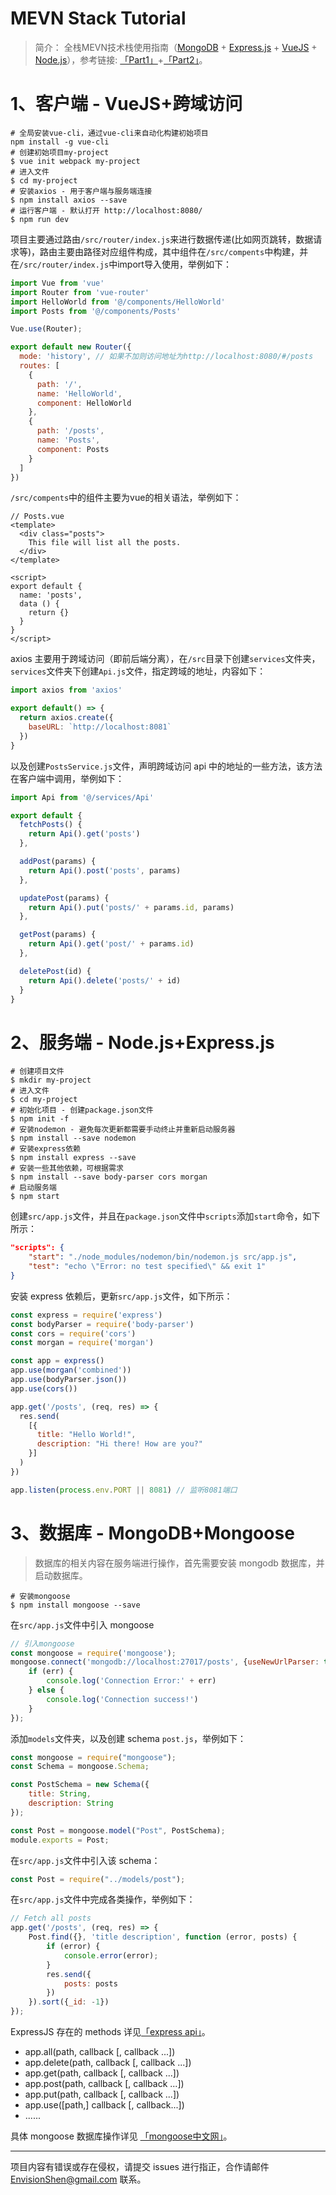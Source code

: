 # MEVN Stack Tutorial

> 简介： 全栈MEVN技术栈使用指南（[MongoDB](http://www.mongodb.org/) + [Express.js](http://expressjs.com/) + [VueJS](https://vuejs.org/) + [Node.js](http://nodejs.org/)），参考链接: [「Part1」](https://medium.com/@anaida07/mevn-stack-application-part-1-3a27b61dcae0)+[「Part2」](https://medium.com/@anaida07/mevn-stack-application-part-2-2-9ebcf8a22753)。



# 1、客户端 - VueJS+跨域访问

```shell
# 全局安装vue-cli，通过vue-cli来自动化构建初始项目
npm install -g vue-cli
# 创建初始项目my-project
$ vue init webpack my-project
# 进入文件
$ cd my-project
# 安装axios - 用于客户端与服务端连接
$ npm install axios --save
# 运行客户端 - 默认打开 http://localhost:8080/
$ npm run dev
```

项目主要通过路由`/src/router/index.js`来进行数据传递(比如网页跳转，数据请求等)，路由主要由路径对应组件构成，其中组件在`/src/compents`中构建，并在`/src/router/index.js`中import导入使用，举例如下：

```javascript
import Vue from 'vue'
import Router from 'vue-router'
import HelloWorld from '@/components/HelloWorld'
import Posts from '@/components/Posts'

Vue.use(Router);

export default new Router({
  mode: 'history', // 如果不加则访问地址为http://localhost:8080/#/posts
  routes: [
    {
      path: '/',
      name: 'HelloWorld',
      component: HelloWorld
    },
    {
      path: '/posts',
      name: 'Posts',
      component: Posts
    }
  ]
})
```

`/src/compents`中的组件主要为vue的相关语法，举例如下：

```vue
// Posts.vue
<template>
  <div class="posts">
    This file will list all the posts.
  </div>
</template>

<script>
export default {
  name: 'posts',
  data () {
    return {}
  }
}
</script>
```

axios 主要用于跨域访问（即前后端分离），在`/src`目录下创建`services`文件夹，`services`文件夹下创建`Api.js`文件，指定跨域的地址，内容如下：

```javascript
import axios from 'axios'

export default() => {
  return axios.create({
    baseURL: `http://localhost:8081`
  })
}
```

以及创建`PostsService.js`文件，声明跨域访问 api 中的地址的一些方法，该方法在客户端中调用，举例如下：

```javascript
import Api from '@/services/Api'

export default {
  fetchPosts() {
    return Api().get('posts')
  },

  addPost(params) {
    return Api().post('posts', params)
  },

  updatePost(params) {
    return Api().put('posts/' + params.id, params)
  },

  getPost(params) {
    return Api().get('post/' + params.id)
  },

  deletePost(id) {
    return Api().delete('posts/' + id)
  }
}
```

# 2、服务端 - Node.js+Express.js

```shell
# 创建项目文件
$ mkdir my-project
# 进入文件
$ cd my-project
# 初始化项目 - 创建package.json文件
$ npm init -f
# 安装nodemon - 避免每次更新都需要手动终止并重新启动服务器
$ npm install --save nodemon
# 安装express依赖
$ npm install express --save
# 安装一些其他依赖，可根据需求
$ npm install --save body-parser cors morgan
# 启动服务端
$ npm start
```

创建`src/app.js`文件，并且在`package.json`文件中`scripts`添加`start`命令，如下所示：

```json
"scripts": {
    "start": "./node_modules/nodemon/bin/nodemon.js src/app.js",
    "test": "echo \"Error: no test specified\" && exit 1"
}
```

安装 express 依赖后，更新`src/app.js`文件，如下所示：

```javascript
const express = require('express')
const bodyParser = require('body-parser')
const cors = require('cors')
const morgan = require('morgan')

const app = express()
app.use(morgan('combined'))
app.use(bodyParser.json())
app.use(cors())

app.get('/posts', (req, res) => {
  res.send(
    [{
      title: "Hello World!",
      description: "Hi there! How are you?"
    }]
  )
})

app.listen(process.env.PORT || 8081) // 监听8081端口
```

# 3、数据库 - MongoDB+Mongoose

> 数据库的相关内容在服务端进行操作，首先需要安装 mongodb 数据库，并启动数据库。

```shell
# 安装mongoose
$ npm install mongoose --save
```

在`src/app.js`文件中引入 mongoose

```javascript
// 引入mongoose
const mongoose = require('mongoose');
mongoose.connect('mongodb://localhost:27017/posts', {useNewUrlParser: true, useUnifiedTopology: true}, function (err) {
    if (err) {
        console.log('Connection Error:' + err)
    } else {
        console.log('Connection success!')
    }
});
```

添加`models`文件夹，以及创建 schema `post.js`，举例如下：

```javascript
const mongoose = require("mongoose");
const Schema = mongoose.Schema;

const PostSchema = new Schema({
    title: String,
    description: String
});

const Post = mongoose.model("Post", PostSchema);
module.exports = Post;
```

在`src/app.js`文件中引入该 schema：

```javascript
const Post = require("../models/post");
```

在`src/app.js`文件中完成各类操作，举例如下：

```javascript
// Fetch all posts
app.get('/posts', (req, res) => {
    Post.find({}, 'title description', function (error, posts) {
        if (error) {
            console.error(error);
        }
        res.send({
            posts: posts
        })
    }).sort({_id: -1})
});
```

ExpressJS 存在的 methods 详见[「express api」](http://www.expressjs.com.cn/4x/api.html)。

- app.all(path, callback [, callback ...])
- app.delete(path, callback [, callback ...])
- app.get(path, callback [, callback ...])
- app.post(path, callback [, callback ...])
- app.put(path, callback [, callback ...])
- app.use([path,] callback [, callback...])
- ......

具体 mongoose 数据库操作详见 [「mongoose中文网」](http://www.mongoosejs.net)。



------

项目内容有错误或存在侵权，请提交 issues 进行指正，合作请邮件 <a href="mailto:EnvisionShen@gmail.com">EnvisionShen@gmail.com </a>联系。